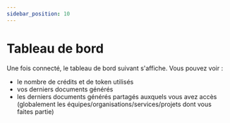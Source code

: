 ```yaml
---
sidebar_position: 10
---
```


# Tableau de bord

Une fois connecté, le tableau de bord suivant s'affiche. Vous pouvez voir :
* le nombre de crédits et de token utilisés
* vos derniers documents générés
* les derniers documents générés partagés auxquels vous avez accès (globalement les équipes/organisations/services/projets dont vous faites partie)

